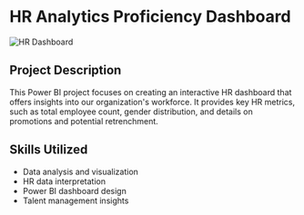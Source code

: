 # HR Analytics Proficiency Dashboard

![HR Dashboard](insert_image_url_here)

## Project Description

This Power BI project focuses on creating an interactive HR dashboard that offers insights into our organization's workforce. It provides key HR metrics, such as total employee count, gender distribution, and details on promotions and potential retrenchment.

## Skills Utilized

- Data analysis and visualization
- HR data interpretation
- Power BI dashboard design
- Talent management insights

